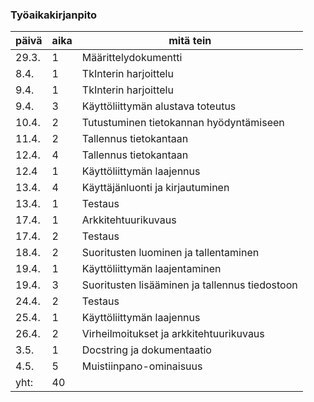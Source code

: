 ### Työaikakirjanpito

 päivä | aika | mitä tein 
-------|------|--------
29.3.|1|Määrittelydokumentti
8.4.|1|TkInterin harjoittelu
9.4.|1|TkInterin harjoittelu
9.4.|3|Käyttöliittymän alustava toteutus
10.4.|2|Tutustuminen tietokannan hyödyntämiseen
11.4.|2|Tallennus tietokantaan
12.4.|4|Tallennus tietokantaan
12.4|1|Käyttöliittymän laajennus
13.4.|4|Käyttäjänluonti ja kirjautuminen
13.4.|1|Testaus
17.4.|1|Arkkitehtuurikuvaus
17.4.|2|Testaus
18.4.|2|Suoritusten luominen ja tallentaminen
19.4.|1|Käyttöliittymän laajentaminen
19.4.|3|Suoritusten lisääminen ja tallennus tiedostoon
24.4.|2|Testaus
25.4.|1|Käyttöliittymän laajennus
26.4.|2|Virheilmoitukset ja arkkitehtuurikuvaus
3.5.|1|Docstring ja dokumentaatio
4.5.|5|Muistiinpano-ominaisuus
yht:|40|
